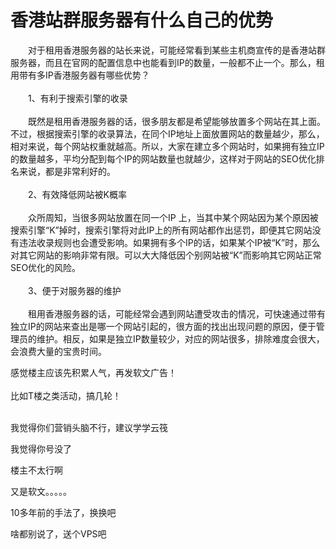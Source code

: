 # 香港站群服务器有什么自己的优势


　　对于租用香港服务器的站长来说，可能经常看到某些主机商宣传的是香港站群服务器，而且在官网的配置信息中也能看到IP的数量，一般都不止一个。那么，租用带有多IP香港服务器有哪些优势？<br />
<br />
　　1、有利于搜索引擎的收录<br />
<br />
　　既然是租用香港服务器的话，很多朋友都是希望能够放置多个网站在其上面。不过，根据搜索引擎的收录算法，在同个IP地址上面放置网站的数量越少，那么，相对来说，每个网站权重就越高。所以，大家在建立多个网站时，如果拥有独立IP的数量越多，平均分配到每个IP的网站数量也就越少，这样对于网站的SEO优化排名来说，都是非常利好的。<br />
<br />
　　2、有效降低网站被K概率<br />
<br />
　　众所周知，当很多网站放置在同一个IP 上，当其中某个网站因为某个原因被搜索引擎“K”掉时，搜索引擎将对此IP上的所有网站都作出惩罚，即便其它网站没有违法收录规则也会遭受影响。如果拥有多个IP的话，如果某个IP被“K”时，那么对其它网站的影响非常有限。可以大大降低因个别网站被“K”而影响其它网站正常SEO优化的风险。<br />
<br />
　　3、便于对服务器的维护<br />
<br />
　　租用香港服务器的话，可能经常会遇到网站遭受攻击的情况，可快速通过带有独立IP的网站来查出是哪一个网站引起的，很方面的找出出现问题的原因，便于管理员的维护。相反，如果是独立IP数量较少，对应的网站很多，排除难度会很大，会浪费大量的宝贵时间。

感觉楼主应该先积累人气，再发软文广告！<br />
<br />
比如T楼之类活动，搞几轮！<br />
<br />
<img src="static/image/smiley/default/lol.gif" smilieid="12" border="0" alt="" /><img src="static/image/smiley/default/lol.gif" smilieid="12" border="0" alt="" /><img src="static/image/smiley/default/lol.gif" smilieid="12" border="0" alt="" />

我觉得你们营销头脑不行，建议学学云筏<img id="aimg_hZbW5" onclick="zoom(this, this.src, 0, 0, 0)" class="zoom" src="https://cdn.jsdelivr.net/gh/hishis/forum-master/public/images/patch.gif" onmouseover="img_onmouseoverfunc(this)" onload="thumbImg(this)" border="0" alt="" />

我觉得你号没了

楼主不太行啊<img src="static/image/smiley/default/lol.gif" smilieid="12" border="0" alt="" /><img id="aimg_SkF5F" onclick="zoom(this, this.src, 0, 0, 0)" class="zoom" src="https://cdn.jsdelivr.net/gh/hishis/forum-master/public/images/patch.gif" onmouseover="img_onmouseoverfunc(this)" onload="thumbImg(this)" border="0" alt="" />

又是软文。。。。。

10多年前的手法了，换换吧

啥都别说了，送个VPS吧
